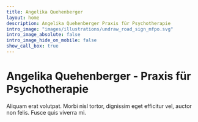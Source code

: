 ```yaml
---
title: Angelika Quehenberger
layout: home
description: Angelika Quehenberger Praxis für Psychotherapie
intro_image: "images/illustrations/undraw_road_sign_mfpo.svg"
intro_image_absolute: false
intro_image_hide_on_mobile: false
show_call_box: true
---
```


# Angelika Quehenberger - Praxis für Psychotherapie

Aliquam erat volutpat. Morbi nisl tortor, dignissim eget efficitur vel, auctor non felis. Fusce quis viverra mi.
